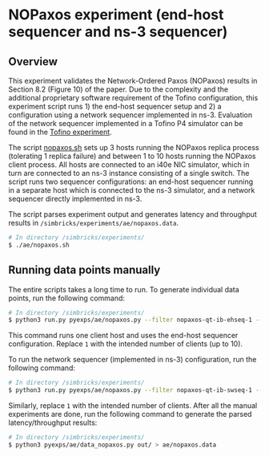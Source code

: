 # NOPaxos experiment (end-host sequencer and ns-3 sequencer)

## Overview

This experiment validates the Network-Ordered Paxos (NOPaxos) results in Section 8.2 (Figure 10) of the paper. Due to the complexity and the additional proprietary software requirement of the Tofino configuration, this experiment script runs 1) the end-host sequencer setup and 2) a configuration using a network sequencer implemented in ns-3. Evaluation of the network sequencer implemented in a Tofino P4 simulator can be found in the [Tofino experiment](../tofino/README.md).

The script [nopaxos.sh](https://github.com/simbricks/simbricks/blob/main/experiments/ae/nopaxos.sh) sets up 3 hosts running the NOPaxos replica process (tolerating 1 replica failure) and between 1 to 10 hosts running the NOPaxos client process. All hosts are connected to an i40e NIC simulator, which in turn are connected to an ns-3 instance consisting of a single switch. The script runs two sequencer configurations: an end-host sequencer running in a separate host which is connected to the ns-3 simulator, and a network sequencer directly implemented in ns-3.

The script parses experiment output and generates latency and throughput results in `/simbricks/experiments/ae/nopaxos.data`.

```bash
# In directory /simbricks/experiments/
$ ./ae/nopaxos.sh
```

## Running data points manually

The entire scripts takes a long time to run. To generate individual data points, run the following command:

```bash
# In directory /simbricks/experiments/
$ python3 run.py pyexps/ae/nopaxos.py --filter nopaxos-qt-ib-ehseq-1 --force --verbose
```

This command runs one client host and uses the end-host sequencer configuration. Replace `1` with the intended number of clients (up to 10).

To run the network sequencer (implemented in ns-3) configuration, run the following command:

```bash
# In directory /simbricks/experiments/
$ python3 run.py pyexps/ae/nopaxos.py --filter nopaxos-qt-ib-swseq-1 --force --verbose
```

Similarly, replace `1` with the intended number of clients. After all the manual experiments are done, run the following command to generate the parsed latency/throughput results:

```bash
# In directory /simbricks/experiments/
$ python3 pyexps/ae/data_nopaxos.py out/ > ae/nopaxos.data
```
